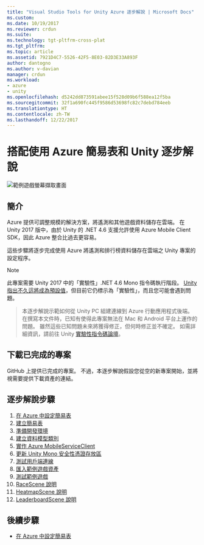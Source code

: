 ```yaml
---
title: "Visual Studio Tools for Unity Azure 逐步解說 | Microsoft Docs"
ms.custom: 
ms.date: 10/19/2017
ms.reviewer: crdun
ms.suite: 
ms.technology: tgt-pltfrm-cross-plat
ms.tgt_pltfrm: 
ms.topic: article
ms.assetid: 7921D4C7-5526-42F5-8E03-82D3E33A893F
author: dantogno
ms.author: v-davian
manager: crdun
ms.workload:
- azure
- unity
ms.openlocfilehash: d5242dd873591abee15f528d09b6f588ea12f5ba
ms.sourcegitcommit: 32f1a690fc445f9586d53698fc82c7debd784eeb
ms.translationtype: HT
ms.contentlocale: zh-TW
ms.lasthandoff: 12/22/2017
---
```

# <a name="using-azure-easy-tables-with-unity-walkthrough"></a>搭配使用 Azure 簡易表和 Unity 逐步解說

![範例遊戲螢幕擷取畫面](media/vstu_azure-test-sample-game-image2.png)

## <a name="introduction"></a>簡介

Azure 提供可調整規模的解決方案，將遙測和其他遊戲資料儲存在雲端。 在 Unity 2017 版中，由於 Unity 的 .NET 4.6 支援允許使用 Azure Mobile Client SDK，因此 Azure 整合比過去更容易。

這些步驟將逐步完成使用 Azure 將遙測和排行榜資料儲存在雲端之 Unity 專案的設定程序。

> [!NOTE]
> 此專案需要 Unity 2017 中的「實驗性」.NET 4.6 Mono 指令碼執行階段。 [Unity 指出不久這將成為預設值](https://forum.unity3d.com/threads/future-plans-for-the-mono-runtime-upgrade.464327/)，但目前它仍標示為「實驗性」，而且您可能會遇到問題。

> 本逐步解說示範如何從 Unity PC 組建連線到 Azure 行動應用程式後端。 在撰寫本文件時，已知有使得此專案無法在 Mac 和 Android 平台上運作的問題。 雖然這些已知問題未來將獲得修正，但何時修正並不確定。 如需詳細資訊，請前往 Unity [實驗性指令碼論壇](https://forum.unity3d.com/forums/experimental-scripting-previews.107/)。

## <a name="download-the-completed-project"></a>下載已完成的專案

GitHub 上提供已完成的專案。 不過，本逐步解說假設您從空的新專案開始，並將視需要提供下載資產的連結。

## <a name="walkthrough-steps"></a>逐步解說步驟

1. [在 Azure 中設定簡易表](visual-studio-tools-for-unity-azure-configure.md)
2. [建立簡易表](visual-studio-tools-for-unity-azure-setup.md)
3. [準備開發環境](visual-studio-tools-for-unity-azure-prepare.md)
4. [建立資料模型類別](visual-studio-tools-for-unity-azure-data.md)
5. [實作 Azure MobileServiceClient](visual-studio-tools-for-unity-azure-mobile-client.md)
6. [更新 Unity Mono 安全性憑證存放區](visual-studio-tools-for-unity-azure-security.md)
7. [測試用戶端連線](visual-studio-tools-for-unity-azure-connection.md)
7. [匯入範例遊戲資產](visual-studio-tools-for-unity-azure-game-assets.md)
8. [測試範例遊戲](visual-studio-tools-for-unity-azure-game.md)
9. [RaceScene 說明](visual-studio-tools-for-unity-azure-racescene.md)
10. [HeatmapScene 說明](visual-studio-tools-for-unity-azure-heatmapscene.md)
11. [LeaderboardScene 說明](visual-studio-tools-for-unity-azure-leaderboardscene.md)


## <a name="next-step"></a>後續步驟
* [在 Azure 中設定簡易表](visual-studio-tools-for-unity-azure-configure.md)
